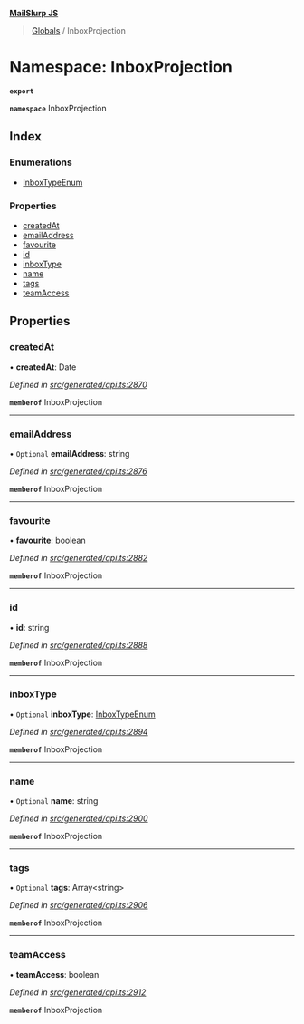 **[MailSlurp JS](../README.md)**

> [Globals](../README.md) / InboxProjection

# Namespace: InboxProjection

**`export`** 

**`namespace`** InboxProjection

## Index

### Enumerations

* [InboxTypeEnum](../enums/inboxprojection.inboxtypeenum.md)

### Properties

* [createdAt](inboxprojection.md#createdat)
* [emailAddress](inboxprojection.md#emailaddress)
* [favourite](inboxprojection.md#favourite)
* [id](inboxprojection.md#id)
* [inboxType](inboxprojection.md#inboxtype)
* [name](inboxprojection.md#name)
* [tags](inboxprojection.md#tags)
* [teamAccess](inboxprojection.md#teamaccess)

## Properties

### createdAt

•  **createdAt**: Date

*Defined in [src/generated/api.ts:2870](https://github.com/mailslurp/mailslurp-client/blob/cce5bf2/src/generated/api.ts#L2870)*

**`memberof`** InboxProjection

___

### emailAddress

• `Optional` **emailAddress**: string

*Defined in [src/generated/api.ts:2876](https://github.com/mailslurp/mailslurp-client/blob/cce5bf2/src/generated/api.ts#L2876)*

**`memberof`** InboxProjection

___

### favourite

•  **favourite**: boolean

*Defined in [src/generated/api.ts:2882](https://github.com/mailslurp/mailslurp-client/blob/cce5bf2/src/generated/api.ts#L2882)*

**`memberof`** InboxProjection

___

### id

•  **id**: string

*Defined in [src/generated/api.ts:2888](https://github.com/mailslurp/mailslurp-client/blob/cce5bf2/src/generated/api.ts#L2888)*

**`memberof`** InboxProjection

___

### inboxType

• `Optional` **inboxType**: [InboxTypeEnum](../enums/inboxprojection.inboxtypeenum.md)

*Defined in [src/generated/api.ts:2894](https://github.com/mailslurp/mailslurp-client/blob/cce5bf2/src/generated/api.ts#L2894)*

**`memberof`** InboxProjection

___

### name

• `Optional` **name**: string

*Defined in [src/generated/api.ts:2900](https://github.com/mailslurp/mailslurp-client/blob/cce5bf2/src/generated/api.ts#L2900)*

**`memberof`** InboxProjection

___

### tags

• `Optional` **tags**: Array\<string>

*Defined in [src/generated/api.ts:2906](https://github.com/mailslurp/mailslurp-client/blob/cce5bf2/src/generated/api.ts#L2906)*

**`memberof`** InboxProjection

___

### teamAccess

•  **teamAccess**: boolean

*Defined in [src/generated/api.ts:2912](https://github.com/mailslurp/mailslurp-client/blob/cce5bf2/src/generated/api.ts#L2912)*

**`memberof`** InboxProjection
